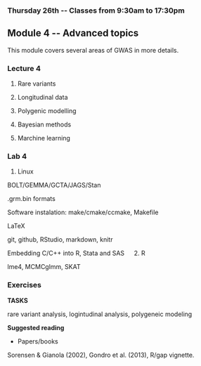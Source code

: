 ### Thursday 26th -- Classes from 9:30am to 17:30pm

## Module 4 -- Advanced topics

This module covers several areas of GWAS in more details.

### Lecture 4

1. Rare variants

2. Longitudinal data

3. Polygenic modelling

4. Bayesian methods

5. Marchine learning

### Lab 4

1. Linux

BOLT/GEMMA/GCTA/JAGS/Stan

.grm.bin formats

Software instalation: make/cmake/ccmake, Makefile

LaTeX

git, github, RStudio, markdown, knitr

Embedding C/C++ into R, Stata and SAS
 
2. R

lme4, MCMCglmm, SKAT

### Exercises

**TASKS**

rare variant analysis, logintudinal analysis, polygeneic modeling

**Suggested reading**

* Papers/books

Sorensen & Gianola (2002), Gondro et al. (2013), R/gap vignette.
